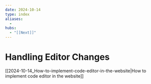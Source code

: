 ```yaml
---
date: 2024-10-14
type: index
aliases:
  -
hubs:
  - "[[Next]]"
---
```


# Handling Editor Changes

[[2024-10-14_How-to-implement-code-editor-in-the-website|How to implement code editor in the website]]

